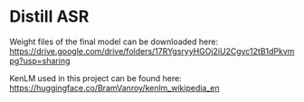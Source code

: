 # Distill ASR
Weight files of the final model can be downloaded here: https://drive.google.com/drive/folders/17RYgsryyHGOj2iU2Cgyc12tB1dPkvmpg?usp=sharing

KenLM used in this project can be found here: https://huggingface.co/BramVanroy/kenlm_wikipedia_en
